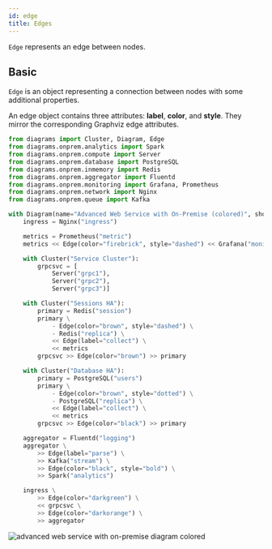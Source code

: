 ```yaml
---
id: edge
title: Edges
---
```


`Edge` represents an edge between nodes.

## Basic

`Edge` is an object representing a connection between nodes with some additional properties.

An edge object contains three attributes: **label**, **color**, and **style**. They mirror the corresponding Graphviz edge attributes.

```python
from diagrams import Cluster, Diagram, Edge
from diagrams.onprem.analytics import Spark
from diagrams.onprem.compute import Server
from diagrams.onprem.database import PostgreSQL
from diagrams.onprem.inmemory import Redis
from diagrams.onprem.aggregator import Fluentd
from diagrams.onprem.monitoring import Grafana, Prometheus
from diagrams.onprem.network import Nginx
from diagrams.onprem.queue import Kafka

with Diagram(name="Advanced Web Service with On-Premise (colored)", show=False):
    ingress = Nginx("ingress")

    metrics = Prometheus("metric")
    metrics << Edge(color="firebrick", style="dashed") << Grafana("monitoring")

    with Cluster("Service Cluster"):
        grpcsvc = [
            Server("grpc1"),
            Server("grpc2"),
            Server("grpc3")]

    with Cluster("Sessions HA"):
        primary = Redis("session")
        primary \
            - Edge(color="brown", style="dashed") \
            - Redis("replica") \
            << Edge(label="collect") \
            << metrics
        grpcsvc >> Edge(color="brown") >> primary

    with Cluster("Database HA"):
        primary = PostgreSQL("users")
        primary \
            - Edge(color="brown", style="dotted") \
            - PostgreSQL("replica") \
            << Edge(label="collect") \
            << metrics
        grpcsvc >> Edge(color="black") >> primary

    aggregator = Fluentd("logging")
    aggregator \
        >> Edge(label="parse") \
        >> Kafka("stream") \
        >> Edge(color="black", style="bold") \
        >> Spark("analytics")

    ingress \
        >> Edge(color="darkgreen") \
        << grpcsvc \
        >> Edge(color="darkorange") \
        >> aggregator
```

![advanced web service with on-premise diagram colored](/img/advanced_web_service_with_on-premise_colored.png)
